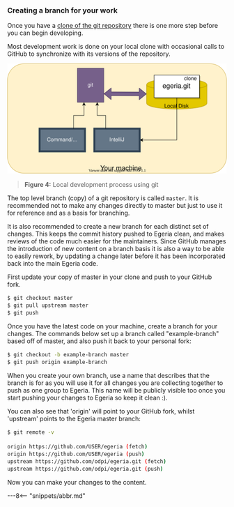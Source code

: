 <!-- SPDX-License-Identifier: CC-BY-4.0 -->
<!-- Copyright Contributors to the ODPi Egeria project 2020. -->

### Creating a branch for your work

Once you have a [clone of the git repository](/egeria-docs/education/tutorials/git-and-git-hub-tutorial/overview/#cloning)
there is one more step before you can begin developing. 

Most development work is done on your local clone with occasional calls to GitHub to
synchronize with its versions of the repository.

![Figure 4](git-development.svg)
> **Figure 4:** Local development process using git

The top level branch (copy) of a git repository is called `master`.
It is recommended not to make any changes directly to master
but just to use it for reference and as a basis for branching.

It is also recommended to create a new branch for each distinct set of changes. This keeps the commit history pushed
to Egeria clean, and makes reviews of the code much easier for the maintainers.
Since GitHub manages the introduction of new content on a branch basis it is also a way to be able to easily rework, by updating a
change later before it has been incorporated back into the main Egeria code.

First update your copy of master in your clone and push to your GitHub fork.

```bash
$ git checkout master
$ git pull upstream master
$ git push
```

Once you have the latest code on your machine, create a branch for your changes. The
commands below set up a branch called "example-branch" based off of master, and also push
it back to your personal fork:

```bash
$ git checkout -b example-branch master
$ git push origin example-branch

```

When you create your own branch, use a name that describes that the branch is for as you will
use it for all changes you are collecting together to push as one group to Egeria.
This name will be publicly visible too once you start pushing your changes
to Egeria so keep it clean :).

You can also see that 'origin' will point to your GitHub fork, whilst 'upstream' points to the Egeria master branch:

```bash
$ git remote -v

origin https://github.com/USER/egeria (fetch)
origin https://github.com/USER/egeria (push)
upstream https://github.com/odpi/egeria.git (fetch)
upstream https://github.com/odpi/egeria.git (push)

```

Now you can make your changes to the content.  

---8<-- "snippets/abbr.md"
